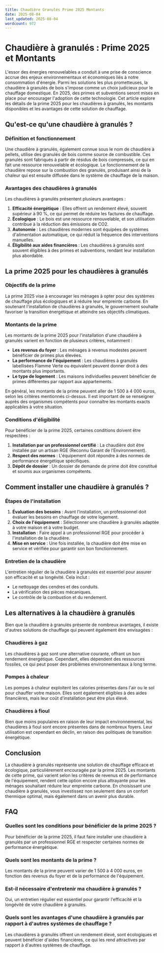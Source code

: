```yaml
---
title: Chaudière Granulés Prime 2025 Montants
date: 2025-08-04
last_updated: 2025-08-04
wordcount: 972
---
```


# Chaudière à granulés : Prime 2025 et Montants

L'essor des énergies renouvelables a conduit à une prise de conscience accrue des enjeux environnementaux et économiques liés à notre consommation d'énergie. Parmi les solutions les plus prometteuses, la chaudière à granulés de bois s'impose comme un choix judicieux pour le chauffage domestique. En 2025, des primes et subventions seront mises en place pour encourager l'adoption de cette technologie. Cet article explore les détails de la prime 2025 pour les chaudières à granulés, les montants disponibles et les avantages de cette solution de chauffage.

## Qu'est-ce qu'une chaudière à granulés ?

### Définition et fonctionnement

Une chaudière à granulés, également connue sous le nom de chaudière à pellets, utilise des granulés de bois comme source de combustible. Ces granulés sont fabriqués à partir de résidus de bois compressés, ce qui en fait une ressource renouvelable et écologique. Le fonctionnement de la chaudière repose sur la combustion des granulés, produisant ainsi de la chaleur qui est ensuite diffusée dans le système de chauffage de la maison.

### Avantages des chaudières à granulés

Les chaudières à granulés présentent plusieurs avantages :

1. **Efficacité énergétique** : Elles offrent un rendement élevé, souvent supérieur à 90 %, ce qui permet de réduire les factures de chauffage.
2. **Écologique** : Le bois est une ressource renouvelable, et son utilisation contribue à la réduction des émissions de CO2.
3. **Autonomie** : Les chaudières modernes sont équipées de systèmes d'alimentation automatique, ce qui réduit la fréquence des interventions manuelles.
4. **Éligibilité aux aides financières** : Les chaudières à granulés sont souvent éligibles à des primes et subventions, rendant leur installation plus abordable.

## La prime 2025 pour les chaudières à granulés

### Objectifs de la prime

La prime 2025 vise à encourager les ménages à opter pour des systèmes de chauffage plus écologiques et à réduire leur empreinte carbone. En soutenant l'installation de chaudières à granulés, le gouvernement souhaite favoriser la transition énergétique et atteindre ses objectifs climatiques.

### Montants de la prime

Les montants de la prime 2025 pour l'installation d'une chaudière à granulés varient en fonction de plusieurs critères, notamment :

- **Les revenus du foyer** : Les ménages à revenus modestes peuvent bénéficier de primes plus élevées.
- **La performance de l'équipement** : Les chaudières à granulés labellisées Flamme Verte ou équivalent peuvent donner droit à des montants plus importants.
- **Le type de logement** : Les maisons individuelles peuvent bénéficier de primes différentes par rapport aux appartements.

En général, les montants de la prime peuvent aller de 1 500 à 4 000 euros, selon les critères mentionnés ci-dessus. Il est important de se renseigner auprès des organismes compétents pour connaître les montants exacts applicables à votre situation.

### Conditions d'éligibilité

Pour bénéficier de la prime 2025, certaines conditions doivent être respectées :

1. **Installation par un professionnel certifié** : La chaudière doit être installée par un artisan RGE (Reconnu Garant de l’Environnement).
2. **Respect des normes** : L'équipement doit répondre à des normes de performance énergétique spécifiques.
3. **Dépôt de dossier** : Un dossier de demande de prime doit être constitué et soumis aux organismes compétents.

## Comment installer une chaudière à granulés ?

### Étapes de l'installation

1. **Évaluation des besoins** : Avant l'installation, un professionnel doit évaluer les besoins en chauffage de votre logement.
2. **Choix de l'équipement** : Sélectionner une chaudière à granulés adaptée à votre maison et à votre budget.
3. **Installation** : Faire appel à un professionnel RGE pour procéder à l'installation de la chaudière.
4. **Mise en service** : Une fois installée, la chaudière doit être mise en service et vérifiée pour garantir son bon fonctionnement.

### Entretien de la chaudière

L'entretien régulier de la chaudière à granulés est essentiel pour assurer son efficacité et sa longévité. Cela inclut :

- Le nettoyage des cendres et des conduits.
- La vérification des pièces mécaniques.
- Le contrôle de la combustion et du rendement.

## Les alternatives à la chaudière à granulés

Bien que la chaudière à granulés présente de nombreux avantages, il existe d'autres solutions de chauffage qui peuvent également être envisagées :

### Chaudières à gaz

Les chaudières à gaz sont une alternative courante, offrant un bon rendement énergétique. Cependant, elles dépendent des ressources fossiles, ce qui peut poser des problèmes environnementaux à long terme.

### Pompes à chaleur

Les pompes à chaleur exploitent les calories présentes dans l'air ou le sol pour chauffer votre maison. Elles sont également éligibles à des aides financières, mais leur coût d'installation peut être plus élevé.

### Chaudières à fioul

Bien que moins populaires en raison de leur impact environnemental, les chaudières à fioul sont encore présentes dans de nombreux foyers. Leur utilisation est cependant en déclin, en raison des politiques de transition énergétique.

## Conclusion

La chaudière à granulés représente une solution de chauffage efficace et écologique, particulièrement encouragée par la prime 2025. Les montants de cette prime, qui varient selon les critères de revenus et de performance de l'équipement, rendent cette option encore plus attrayante pour les ménages souhaitant réduire leur empreinte carbone. En choisissant une chaudière à granulés, vous investissez non seulement dans un confort thermique optimal, mais également dans un avenir plus durable.

## FAQ

### Quelles sont les conditions pour bénéficier de la prime 2025 ?

Pour bénéficier de la prime 2025, il faut faire installer une chaudière à granulés par un professionnel RGE et respecter certaines normes de performance énergétique.

### Quels sont les montants de la prime ?

Les montants de la prime peuvent varier de 1 500 à 4 000 euros, en fonction des revenus du foyer et de la performance de l'équipement.

### Est-il nécessaire d'entretenir ma chaudière à granulés ?

Oui, un entretien régulier est essentiel pour garantir l'efficacité et la longévité de votre chaudière à granulés.

### Quels sont les avantages d'une chaudière à granulés par rapport à d'autres systèmes de chauffage ?

Les chaudières à granulés offrent un rendement élevé, sont écologiques et peuvent bénéficier d'aides financières, ce qui les rend attractives par rapport à d'autres systèmes de chauffage.